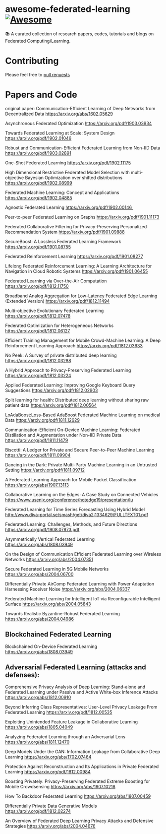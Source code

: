 # awesome-federated-learning [![Awesome](https://awesome.re/badge.svg)](https://awesome.re)
📚 A curated collection of research papers, codes, tutorials and blogs on Federated Computing/Learning.
# Contributing
Please feel free to [pull requests](https://github.com/timmers/awesome-federated-learning/pulls)
# Papers and Code

original paper: Communication-Efficient Learning of Deep Networks from Decentralized Data
https://arxiv.org/abs/1602.05629

Asynchronous Federated Optimization 
https://arxiv.org/pdf/1903.03934

Towards Federated Learning at Scale: System Design 
https://arxiv.org/pdf/1902.01046

Robust and Communication-Efficient Federated Learning from Non-IID Data 
https://arxiv.org/pdf/1903.02891

One-Shot Federated Learning 
https://arxiv.org/pdf/1902.11175

High Dimensional Restrictive Federated Model Selection with multi-objective Bayesian Optimization over shifted distributions
https://arxiv.org/pdf/1902.08999

Federated Machine Learning: Concept and Applications 
https://arxiv.org/pdf/1902.04885

Agnostic Federated Learning
https://arxiv.org/pdf/1902.00146 

Peer-to-peer Federated Learning on Graphs 
https://arxiv.org/pdf/1901.11173

Federated Collaborative Filtering for Privacy-Preserving Personalized Recommendation System 
https://arxiv.org/pdf/1901.09888

SecureBoost: A Lossless Federated Learning Framework
https://arxiv.org/pdf/1901.08755

Federated Reinforcement Learning
https://arxiv.org/pdf/1901.08277

Lifelong Federated Reinforcement Learning: A Learning Architecture for Navigation in Cloud Robotic Systems
https://arxiv.org/pdf/1901.06455

Federated Learning via Over-the-Air Computation
https://arxiv.org/pdf/1812.11750

Broadband Analog Aggregation for Low-Latency Federated Edge Learning (Extended Version) 
https://arxiv.org/pdf/1812.11494

Multi-objective Evolutionary Federated Learning 
https://arxiv.org/pdf/1812.07478

Federated Optimization for Heterogeneous Networks 
https://arxiv.org/pdf/1812.06127

Efficient Training Management for Mobile Crowd-Machine Learning: A Deep Reinforcement Learning Approach 
https://arxiv.org/pdf/1812.03633

No Peek: A Survey of private distributed deep learning 
https://arxiv.org/pdf/1812.03288

A Hybrid Approach to Privacy-Preserving Federated Learning 
https://arxiv.org/pdf/1812.03224

Applied Federated Learning: Improving Google Keyboard Query Suggestions 
https://arxiv.org/pdf/1812.02903

Split learning for health: Distributed deep learning without sharing raw patient data 
https://arxiv.org/pdf/1812.00564

LoAdaBoost:Loss-Based AdaBoost Federated Machine Learning on medical Data 
https://arxiv.org/pdf/1811.12629

Communication-Efficient On-Device Machine Learning: Federated Distillation and Augmentation under Non-IID Private Data
https://arxiv.org/pdf/1811.11479

Biscotti: A Ledger for Private and Secure Peer-to-Peer Machine Learning 
https://arxiv.org/pdf/1811.09904

Dancing in the Dark: Private Multi-Party Machine Learning in an Untrusted Setting 
https://arxiv.org/pdf/1811.09712

A Federated Learning Approach for Mobile Packet Classification
https://arxiv.org/abs/1907.13113

Collaborative Learning on the Edges: A Case Study on Connected Vehicles
https://www.usenix.org/conference/hotedge19/presentation/lu

Federated Learning for Time Series Forecasting Using Hybrid Model
http://www.diva-portal.se/smash/get/diva2:1334629/FULLTEXT01.pdf

Federated Learning: Challenges, Methods, and Future Directions
https://arxiv.org/pdf/1908.07873.pdf

Asymmetrically Vertical Federated Learning
https://arxiv.org/abs/1808.03949

On the Design of Communication Efficient Federated Learning over Wireless Networks
https://arxiv.org/abs/2004.07351

Secure Federated Learning in 5G Mobile Networks
https://arxiv.org/abs/2004.06700

Differentially Private AirComp Federated Learning with Power Adaptation Harnessing Receiver Noise
https://arxiv.org/abs/2004.06337

Federated Machine Learning for Intelligent IoT via Reconfigurable Intelligent Surface
https://arxiv.org/abs/2004.05843

Towards Realistic Byzantine-Robust Federated Learning
https://arxiv.org/abs/2004.04986

## Blockchained Federated Learning ##

Blockchained On-Device Federated Learning
https://arxiv.org/abs/1808.03949

## Adversarial Federated Learning (attacks and defenses):

Comprehensive Privacy Analysis of Deep Learning: Stand-alone and Federated Learning under Passive and Active White-box Inference Attacks
https://arxiv.org/abs/1812.00910

Beyond Inferring Class Representatives: User-Level Privacy Leakage From Federated Learning 
https://arxiv.org/pdf/1812.00535

Exploiting Unintended Feature Leakage in Collaborative Learning
https://arxiv.org/abs/1805.04049

Analyzing Federated Learning through an Adversarial Lens
https://arxiv.org/abs/1811.12470

Deep Models Under the GAN: Information Leakage from Collaborative Deep Learning
https://arxiv.org/abs/1702.07464

Protection Against Reconstruction and Its Applications in Private Federated Learning 
https://arxiv.org/pdf/1812.00984

Boosting Privately: Privacy-Preserving Federated Extreme Boosting for Mobile Crowdsensing
https://arxiv.org/abs/1907.10218

How To Backdoor Federated Learning
https://arxiv.org/abs/1807.00459

Differentially Private Data Generative Models 
https://arxiv.org/pdf/1812.02274

An Overview of Federated Deep Learning Privacy Attacks and Defensive Strategies
https://arxiv.org/abs/2004.04676
